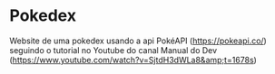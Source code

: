 # Pokedex
Website de uma pokedex usando a api PokéAPI (https://pokeapi.co/) seguindo o tutorial no Youtube do canal Manual do Dev 
(https://www.youtube.com/watch?v=SjtdH3dWLa8&amp;t=1678s)
